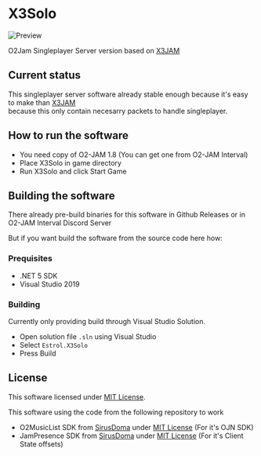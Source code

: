 # X3Solo
![Preview](https://cdn.discordapp.com/attachments/664111023493742595/808934793441443850/X3Solo_9kpo11AOSo.png)

O2Jam Singleplayer Server version based on [X3JAM](https://github.com/Estrol/X3JAM)

## Current status
This singleplayer server software already stable enough because it's easy to make than [X3JAM](https://github.com/Estrol/X3JAM) \
because this only contain necesarry packets to handle singleplayer.

## How to run the software
- You need copy of O2-JAM 1.8 (You can get one from O2-JAM Interval)
- Place X3Solo in game directory
- Run X3Solo and click Start Game

## Building the software
There already pre-build binaries for this software in Github Releases or in O2-JAM Interval Discord Server

But if you want build the software from the source code here how:

### Prequisites
- .NET 5 SDK
- Visual Studio 2019

### Building
Currently only providing build through Visual Studio Solution.
- Open solution file `.sln` using Visual Studio
- Select `Estrol.X3Solo`
- Press Build

## License
This software licensed under [MIT License](/license.txt).

This software using the code from the following repository to work 
* O2MusicList SDK from [SirusDoma](https://github.com/SirusDoma/O2MusicList) under [MIT License](https://github.com/SirusDoma/O2MusicList/LICENSE) (For it's OJN SDK)
* JamPresence SDK from [SirusDoma](https://github.com/SirusDoma/O2MusicList) under [MIT License](https://github.com/SirusDoma/JamPresence/LICENSE) (For it's Client State offsets)